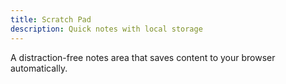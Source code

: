 ```yaml
---
title: Scratch Pad
description: Quick notes with local storage
---
```


A distraction-free notes area that saves content to your browser automatically.
